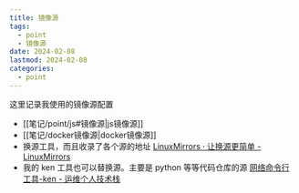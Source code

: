 ```yaml
---
title: 镜像源
tags:
  - point
  - 镜像源
date: 2024-02-08
lastmod: 2024-02-08
categories:
  - point
---
```


这里记录我使用的镜像源配置

- [[笔记/point/js#镜像源|js镜像源]]
- [[笔记/docker镜像源|docker镜像源]]
- 换源工具，而且收录了各个源的地址 [LinuxMirrors · 让换源更简单 - LinuxMirrors](https://linuxmirrors.cn/)
- 我的 ken 工具也可以替换源。主要是 python 等等代码仓库的源 [网络命令行工具-ken - 运维个人技术栈](https://kentxxq.com/posts/%E7%AC%94%E8%AE%B0/%E7%BD%91%E7%BB%9C%E5%91%BD%E4%BB%A4%E8%A1%8C%E5%B7%A5%E5%85%B7-ken/)
